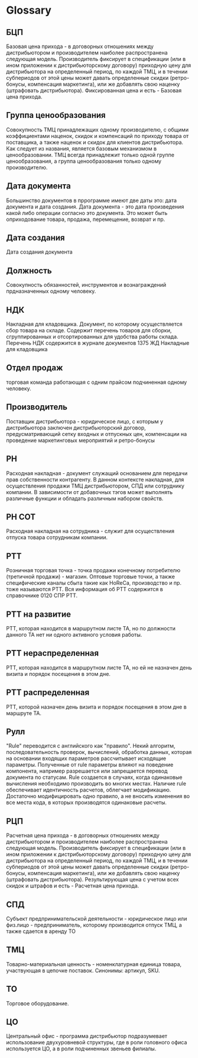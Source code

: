 # Glossary

## БЦП

Базовая цена прихода - в договорных отношениях между дистрибьютором и производителем наиболее распространена следующая модель. Производитель фиксирует в спецификации (или в ином приложении к дистрибьюторскому договору) приходную цену для дистрибьютора на определенный период, по каждой ТМЦ, и в течении субпериодов от этой цены может давать определенные скидки (ретро-бонусы, компенсация маркетинга), или же добавлять свою наценку (штрафовать дистрибьютора). Фиксированная цена и есть - Базовая цена прихода.

## Группа ценообразования

Совокупность ТМЦ принадлежащих одному производителю, с общими коэффициентами наценок, скидок и компенсаций по приходу товара от поставщика, а также наценок и скидок для клиентов дистрибьютора. Как следует из названия, является базовым механизмом в ценообразовании. ТМЦ всегда принадлежит только одной группе ценообразования, а группа ценообразования только одному производителю.

## Дата документа

Большинство документов в пррограмме имеют две даты это: дата документа и дата создания. Дата документа - это дата произведения какой либо операции согласно это документа. Это может быть оприходование товара, продажа, перемещение, возврат и пр.

## Дата создания

Дата создания документа

## Должность

Совокупность обязанностей, инструментов и вознаграждений прдназначенных одному человеку.

## НДК

Накладная для кладовщика. Документ, по которому осуществляется сбор товара на складе. Содержит перечень товаров для сборки, сгруппированных и отсортированных для удобства работы склада. Перечень НДК содержится в журнале документов 1375 ЖД Накладные для кладовщика  

## Отдел продаж

торговая команда работающая с одним прайсом подчиненная одному человеку.

## Производитель

Поставщик дистрибьютора - юридическое лицо, с которым у дистрибьютора заключен дистрибьюторский договор, предусматривающий сетку входных и отпускных цен, компенсации на проведение маркетинговых мероприятий и ретро-бонусы

## РН

Расходная накладная - документ служащий основанием для передачи прав собственности контрагенту. В данном контексте накладная, для осуществления продажи ТМЦ дистрибьютором, СПД или сотруднику компании. В зависимости от добавочных тэгов может выполнять различные функции и обладать различным набором свойств.

## РН СОТ

Расходная накладная на сотрудника - служит для осуществления отпуска товара сотрудникам компании.

## РТТ

Розничная торговая точка - точка продажи конечному потребителю (третичной продажи) - магазин. Оптовые торговые точки, а также специфические каналы сбыта такие как HoReCa, производство и пр. тоже называются РТТ. Вся информация об РТТ содержится в справочнике 0120 СПР РТТ.

## РТТ на развитие

РТТ, которая находится в маршрутном листе ТА, но по должности данного ТА нет ни одного активного условия работы.  

## РТТ нераспределенная

РТТ, которая находится в маршрутном листе ТА, но ей не назначен день визита и порядок посещения в этом дне.

## РТТ распределенная

РТТ, которой назначен день визита и порядок посещения в этом дне в маршруте ТА.

## Рулл

"Rule" переводится с английского как "правило". Некий алгоритм, последовательность проверок, вычислений, обработка данных, которая на основании входящих параметров рассчитывает исходящие параметры. Полученные от rule параметры влияют на поведение компонента, например разрешается или запрещается перевод документа по статусам. Rule создается в случаях, когда одинаковые вычисления необходимо производить во многих местах. Наличие rule обеспечивает идентичность расчетов, облегчает модификацию. Достаточно модифицировать одно правило, а не вносить изменения во все места кода, в которых производятся одинаковые расчеты.

## РЦП

Расчетная цена прихода - в договорных отношениях между дистрибьютором и производителем наиболее распространена следующая модель. Производитель фиксирует в спецификации (или в ином приложении к дистрибьюторскому договору) приходную цену для дистрибьютора на определенный период, по каждой ТМЦ, и в течении субпериодов от этой цены может давать определенные скидки (ретро-бонусы, компенсация маркетинга), или же добавлять свою наценку (штрафовать дистрибьютора). Результирующая цена с учетом всех скидок и штрафов  и есть - Расчетная цена прихода.

## СПД

Субъект предпринимательской деятельности - юридическое лицо или физ.лицо - предприниматель, которому производится отпуск ТМЦ, а также сдается в аренду ТО

## ТМЦ

Товарно-материальная ценность - номенклатурная единица товара, участвующая в цепочке поставок. Синонимы: артикул, SKU.

## ТО

Торговое оборудование.

## ЦО

Центральный офис - программа дистрибьютор подразумевает использование двухуровневой структуры, где в роли головного офиса используется ЦО, а в роли подчиненных звеньев филиалы.